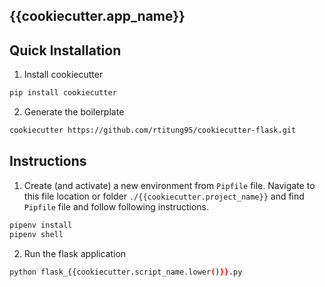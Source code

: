 ## {{cookiecutter.app_name}}

## Quick Installation
1. Install cookiecutter

  ```bash
  pip install cookiecutter
  ```
2. Generate the boilerplate

  ```bash
  cookiecutter https://github.com/rtitung95/cookiecutter-flask.git
  ```

## Instructions
1. Create (and activate) a new environment from  `Pipfile` file. Navigate to this file location or folder `./{{cookiecutter.project_name}}` and find `Pipfile` file and follow following instructions.
  ```bash
  pipenv install
  pipenv shell
  ```
2. Run the flask application
  ```bash
  python flask_{{cookiecutter.script_name.lower()}}.py
  ```
